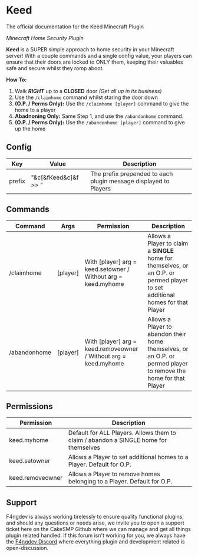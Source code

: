 # Keed
The official documentation for the Keed Minecraft Plugin

_Minecraft Home Security Plugin_

**Keed** is a SUPER simple approach to home security in your Minecraft server! With a couple commands and a single config value, your players can ensure that their doors are locked to ONLY them, keeping their valuables safe and secure whilst they romp aboot.

**How To:**
1. Walk **_RIGHT_** up to a **CLOSED** door _(Get all up in its business)_
2. Use the `/claimhome` command whilst staring the door down
3. **(O.P. / Perms Only):** Use the `/claimhome [player]` command to give the home to a player
4. **Abadnoning Only:** Same Step 1, and use the `/abandonhome` command.
5. **(O.P. / Perms Only):** Use the `/abandonhome [player]` command to give up the home
####  

## Config
| Key | Value | Description |
| --- | ----- | ----------- |
| prefix | "&c[&fKeed&c]&f >> " | The prefix prepended to each plugin message displayed to Players |
####  

## Commands
| Command | Args | Permission | Description |
| ------- | ---- | ---------- | ----------- |
| /claimhome | [player] | With [player] arg = keed.setowner / Without arg = keed.myhome | Allows a Player to claim a **SINGLE** home for themselves, or an O.P. or permed player to set additional homes for that Player |
| /abandonhome | [player] | With [player] arg = keed.removeowner / Without arg = keed.myhome | Allows a Player to abandon their home themselves, or an O.P. or permed player to remove the home for that Player |
####  

## Permissions
| Permission | Description |
| ---------- | ----------- |
| keed.myhome | Default for ALL Players. Allows them to claim / abandon a SINGLE home for themselves |
| keed.setowner | Allows a Player to set additional homes to a Player. Default for O.P. |
| keed.removeowner | Allows a Player to remove homes belonging to a Player. Default for O.P. |
####  

## Support
F4ngdev is always working tirelessly to ensure quality functional plugins, and should any questions or needs arise, we invite you to open a support ticket here on the CakeSMP Github where we can manage and get all things plugin related handled. If this forum isn't working for you, we always have the [F4ngdev Discord](https://discord.gg/k28sR69n5f) where everything plugin and development related is open-discussion.
